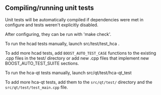 Compiling/running unit tests
------------------------------------

Unit tests will be automatically compiled if dependencies were met in configure
and tests weren't explicitly disabled.

After configuring, they can be run with 'make check'.

To run the hcad tests manually, launch src/test/test_hca .

To add more hcad tests, add `BOOST_AUTO_TEST_CASE` functions to the existing
.cpp files in the test/ directory or add new .cpp files that
implement new BOOST_AUTO_TEST_SUITE sections.

To run the hca-qt tests manually, launch src/qt/test/hca-qt_test

To add more hca-qt tests, add them to the `src/qt/test/` directory and
the `src/qt/test/test_main.cpp` file.
